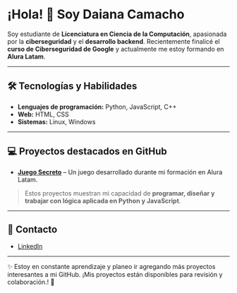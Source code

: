 # ¡Hola! 👋 Soy Daiana Camacho

Soy estudiante de **Licenciatura en Ciencia de la Computación**, apasionada por la **ciberseguridad** y el **desarrollo backend**. Recientemente finalicé el **curso de Ciberseguridad de Google** y actualmente me estoy formando en **Alura Latam**.

---

## 🛠️ Tecnologías y Habilidades

- **Lenguajes de programación:** Python, JavaScript, C++  
- **Web:** HTML, CSS  
- **Sistemas:** Linux, Windows  

---

## 💻 Proyectos destacados en GitHub

- **[Juego Secreto](https://github.com/Daiana074/juego-secreto)** – Un juego desarrollado durante mi formación en Alura Latam.  
 

> Estos proyectos muestran mi capacidad de **programar, diseñar y trabajar con lógica aplicada en Python y JavaScript**.  

---

## 🔗 Contacto

- [LinkedIn](https://www.linkedin.com/in/daiana-camacho-ba4626329/)  

---

✨ Estoy en constante aprendizaje y planeo ir agregando más proyectos interesantes a mi GitHub. ¡Mis proyectos están disponibles para revisión y colaboración.! 🚀
